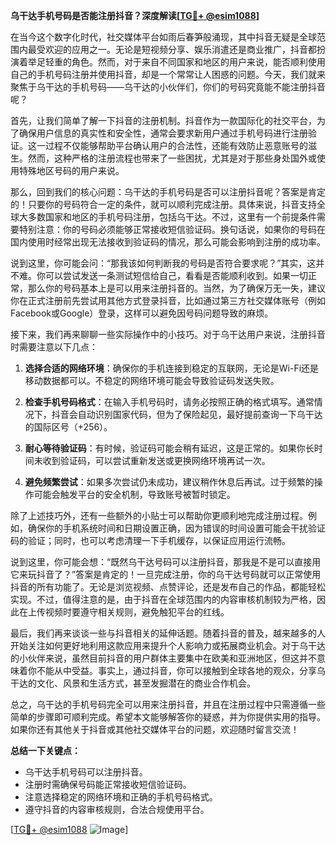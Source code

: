 **乌干达手机号码是否能注册抖音？深度解读[[TG💪+ @esim1088](https://t.me/s/esim1088)]**

在当今这个数字化时代，社交媒体平台如雨后春笋般涌现，其中抖音无疑是全球范围内最受欢迎的应用之一。无论是短视频分享、娱乐消遣还是商业推广，抖音都扮演着举足轻重的角色。然而，对于来自不同国家和地区的用户来说，能否顺利使用自己的手机号码注册并使用抖音，却是一个常常让人困惑的问题。今天，我们就来聚焦于乌干达的手机号码——乌干达的小伙伴们，你们的号码究竟能不能注册抖音呢？

首先，让我们简单了解一下抖音的注册机制。抖音作为一款国际化的社交平台，为了确保用户信息的真实性和安全性，通常会要求新用户通过手机号码进行注册验证。这一过程不仅能够帮助平台确认用户的合法性，还能有效防止恶意账号的滋生。然而，这种严格的注册流程也带来了一些困扰，尤其是对于那些身处国外或使用特殊地区号码的用户来说。

那么，回到我们的核心问题：乌干达的手机号码是否可以注册抖音呢？答案是肯定的！只要你的号码符合一定的条件，就可以顺利完成注册。具体来说，抖音支持全球大多数国家和地区的手机号码注册，包括乌干达。不过，这里有一个前提条件需要特别注意：你的号码必须能够正常接收短信验证码。换句话说，如果你的号码在国内使用时经常出现无法接收到验证码的情况，那么可能会影响到注册的成功率。

说到这里，你可能会问：“那我该如何判断我的号码是否符合要求呢？”其实，这并不难。你可以尝试发送一条测试短信给自己，看看是否能顺利收到。如果一切正常，那么你的号码基本上是可以用来注册抖音的。当然，为了确保万无一失，建议你在正式注册前先尝试用其他方式登录抖音，比如通过第三方社交媒体账号（例如Facebook或Google）登录，这样可以避免因号码问题导致的麻烦。

接下来，我们再来聊聊一些实际操作中的小技巧。对于乌干达用户来说，注册抖音时需要注意以下几点：

1. **选择合适的网络环境**：确保你的手机连接到稳定的互联网，无论是Wi-Fi还是移动数据都可以。不稳定的网络环境可能会导致验证码发送失败。
   
2. **检查手机号码格式**：在输入手机号码时，请务必按照正确的格式填写。通常情况下，抖音会自动识别国家代码，但为了保险起见，最好提前查询一下乌干达的国际区号（+256）。

3. **耐心等待验证码**：有时候，验证码可能会稍有延迟，这是正常的。如果你长时间未收到验证码，可以尝试重新发送或更换网络环境再试一次。

4. **避免频繁尝试**：如果多次尝试仍未成功，建议稍作休息后再试。过于频繁的操作可能会触发平台的安全机制，导致账号被暂时锁定。

除了上述技巧外，还有一些额外的小贴士可以帮助你更顺利地完成注册过程。例如，确保你的手机系统时间和日期设置正确，因为错误的时间设置可能会干扰验证码的验证；同时，也可以考虑清理一下手机缓存，以保证应用运行流畅。

说到这里，你可能会想：“既然乌干达号码可以注册抖音，那我是不是可以直接用它来玩抖音了？”答案是肯定的！一旦完成注册，你的乌干达号码就可以正常使用抖音的所有功能了。无论是浏览视频、点赞评论，还是发布自己的作品，都能轻松实现。不过，值得注意的是，由于抖音在全球范围内的内容审核机制较为严格，因此在上传视频时要遵守相关规则，避免触犯平台的红线。

最后，我们再来谈谈一些与抖音相关的延伸话题。随着抖音的普及，越来越多的人开始关注如何更好地利用这款应用来提升个人影响力或拓展商业机会。对于乌干达的小伙伴来说，虽然目前抖音的用户群体主要集中在欧美和亚洲地区，但这并不意味着你不能从中受益。事实上，通过抖音，你可以接触到全球各地的观众，分享乌干达的文化、风景和生活方式，甚至发掘潜在的商业合作机会。

总之，乌干达的手机号码完全可以用来注册抖音，并且在注册过程中只需遵循一些简单的步骤即可顺利完成。希望本文能够解答你的疑惑，并为你提供实用的指导。如果你还有其他关于抖音或其他社交媒体平台的问题，欢迎随时留言交流！

**总结一下关键点：**
- 乌干达手机号码可以注册抖音。
- 注册时需确保号码能正常接收短信验证码。
- 注意选择稳定的网络环境和正确的手机号码格式。
- 遵守抖音的内容审核规则，合法合规使用平台。

[[TG💪+ @esim1088](https://t.me/s/esim1088) ![Image](https://i.postimg.cc/4NQfJmqS/Snipaste-2025-05-13-00-14-12.png)]